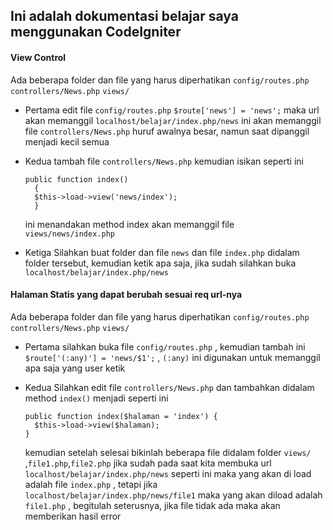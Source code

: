 ## Ini adalah dokumentasi belajar saya menggunakan CodeIgniter

#### View Control
Ada beberapa folder dan file yang harus diperhatikan
`config/routes.php`
`controllers/News.php`
`views/`

- Pertama edit file `config/routes.php`
  `$route['news'] = 'news';` maka url akan memanggil `localhost/belajar/index.php/news`
  ini akan memanggil file `controllers/News.php` huruf awalnya besar, namun saat dipanggil menjadi kecil semua

- Kedua tambah file `controllers/News.php` kemudian isikan seperti ini
  ```shell
  public function index()
	{
    $this->load->view('news/index');
	}
  ```
  ini menandakan method index akan memanggil file `views/news/index.php`

- Ketiga
  Silahkan buat folder dan file `news` dan file `index.php` didalam folder tersebut, kemudian ketik apa saja,
  jika sudah silahkan buka `localhost/belajar/index.php/news`

#### Halaman Statis yang dapat berubah sesuai req url-nya
Ada beberapa folder dan file yang harus diperhatikan
`config/routes.php`
`controllers/News.php`
`views/`

- Pertama silahkan buka file `config/routes.php` , kemudian tambah ini
  `$route['(:any)'] = 'news/$1';` , `(:any)` ini digunakan untuk memanggil apa saja yang user ketik

- Kedua
  Silahkan edit file `controllers/News.php` dan tambahkan didalam method `index()` menjadi seperti ini
  ```shell
  public function index($halaman = 'index') {
    $this->load->view($halaman);
  }
  ```
  kemudian setelah selesai bikinlah beberapa file didalam folder `views/`  ,`file1.php`,`file2.php`
  jika sudah pada saat kita membuka url `localhost/belajar/index.php/news` seperti ini maka yang akan di load adalah file `index.php` , tetapi jika `localhost/belajar/index.php/news/file1` maka yang akan diload adalah `file1.php` , begitulah seterusnya, jika file tidak ada maka akan memberikan hasil error
